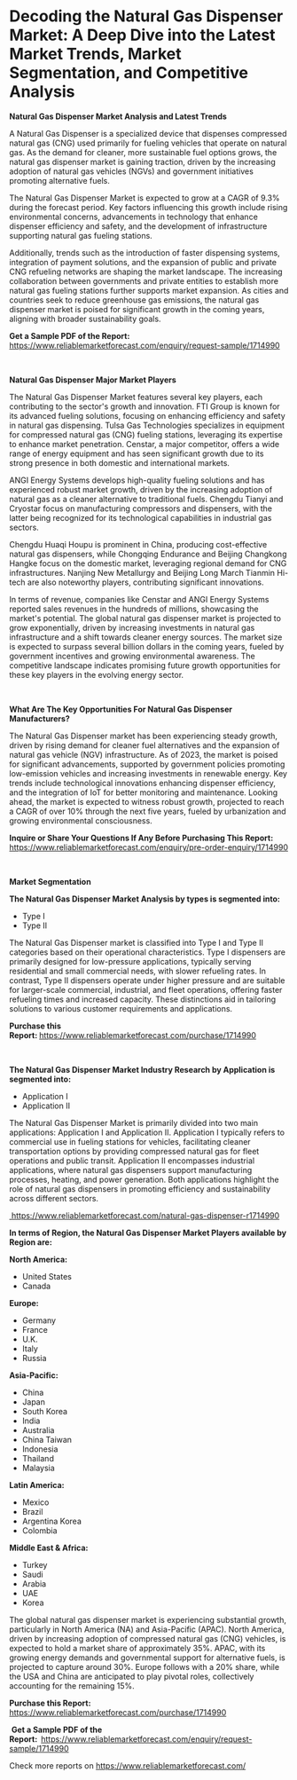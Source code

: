 <p><h1>Decoding the Natural Gas Dispenser Market: A Deep Dive into the Latest Market Trends, Market Segmentation, and Competitive Analysis</h1></p><p><strong>Natural Gas Dispenser Market Analysis and Latest Trends</strong></p>
<p><p>A Natural Gas Dispenser is a specialized device that dispenses compressed natural gas (CNG) used primarily for fueling vehicles that operate on natural gas. As the demand for cleaner, more sustainable fuel options grows, the natural gas dispenser market is gaining traction, driven by the increasing adoption of natural gas vehicles (NGVs) and government initiatives promoting alternative fuels. </p><p>The Natural Gas Dispenser Market is expected to grow at a CAGR of 9.3% during the forecast period. Key factors influencing this growth include rising environmental concerns, advancements in technology that enhance dispenser efficiency and safety, and the development of infrastructure supporting natural gas fueling stations. </p><p>Additionally, trends such as the introduction of faster dispensing systems, integration of payment solutions, and the expansion of public and private CNG refueling networks are shaping the market landscape. The increasing collaboration between governments and private entities to establish more natural gas fueling stations further supports market expansion. As cities and countries seek to reduce greenhouse gas emissions, the natural gas dispenser market is poised for significant growth in the coming years, aligning with broader sustainability goals.</p></p>
<p><strong>Get a Sample PDF of the Report:&nbsp;</strong> <a href="https://www.reliablemarketforecast.com/enquiry/request-sample/1714990?utm_campaign=1169&utm_medium=2&utm_source=Github&utm_content=ia&utm_term=11012025&utm_id=natural-gas-dispenser">https://www.reliablemarketforecast.com/enquiry/request-sample/1714990</a></p>
<p>&nbsp;</p>
<p><strong>Natural Gas Dispenser Major Market Players</strong></p>
<p><p>The Natural Gas Dispenser Market features several key players, each contributing to the sector's growth and innovation. FTI Group is known for its advanced fueling solutions, focusing on enhancing efficiency and safety in natural gas dispensing. Tulsa Gas Technologies specializes in equipment for compressed natural gas (CNG) fueling stations, leveraging its expertise to enhance market penetration. Censtar, a major competitor, offers a wide range of energy equipment and has seen significant growth due to its strong presence in both domestic and international markets.</p><p>ANGI Energy Systems develops high-quality fueling solutions and has experienced robust market growth, driven by the increasing adoption of natural gas as a cleaner alternative to traditional fuels. Chengdu Tianyi and Cryostar focus on manufacturing compressors and dispensers, with the latter being recognized for its technological capabilities in industrial gas sectors.</p><p>Chengdu Huaqi Houpu is prominent in China, producing cost-effective natural gas dispensers, while Chongqing Endurance and Beijing Changkong Hangke focus on the domestic market, leveraging regional demand for CNG infrastructures. Nanjing New Metallurgy and Beijing Long March Tianmin Hi-tech are also noteworthy players, contributing significant innovations.</p><p>In terms of revenue, companies like Censtar and ANGI Energy Systems reported sales revenues in the hundreds of millions, showcasing the market's potential. The global natural gas dispenser market is projected to grow exponentially, driven by increasing investments in natural gas infrastructure and a shift towards cleaner energy sources. The market size is expected to surpass several billion dollars in the coming years, fueled by government incentives and growing environmental awareness. The competitive landscape indicates promising future growth opportunities for these key players in the evolving energy sector.</p></p>
<p>&nbsp;</p>
<p><strong>What Are The Key Opportunities For Natural Gas Dispenser Manufacturers?</strong></p>
<p><p>The Natural Gas Dispenser market has been experiencing steady growth, driven by rising demand for cleaner fuel alternatives and the expansion of natural gas vehicle (NGV) infrastructure. As of 2023, the market is poised for significant advancements, supported by government policies promoting low-emission vehicles and increasing investments in renewable energy. Key trends include technological innovations enhancing dispenser efficiency, and the integration of IoT for better monitoring and maintenance. Looking ahead, the market is expected to witness robust growth, projected to reach a CAGR of over 10% through the next five years, fueled by urbanization and growing environmental consciousness.</p></p>
<p><strong>Inquire or Share Your Questions If Any Before Purchasing This Report:</strong> <a href="https://www.reliablemarketforecast.com/enquiry/pre-order-enquiry/1714990?utm_campaign=1169&utm_medium=2&utm_source=Github&utm_content=ia&utm_term=11012025&utm_id=natural-gas-dispenser">https://www.reliablemarketforecast.com/enquiry/pre-order-enquiry/1714990</a></p>
<p>&nbsp;</p>
<p><strong>Market Segmentation</strong></p>
<p><strong>The Natural Gas Dispenser Market Analysis by types is segmented into:</strong></p>
<p><ul><li>Type I</li><li>Type II</li></ul></p>
<p><p>The Natural Gas Dispenser market is classified into Type I and Type II categories based on their operational characteristics. Type I dispensers are primarily designed for low-pressure applications, typically serving residential and small commercial needs, with slower refueling rates. In contrast, Type II dispensers operate under higher pressure and are suitable for larger-scale commercial, industrial, and fleet operations, offering faster refueling times and increased capacity. These distinctions aid in tailoring solutions to various customer requirements and applications.</p></p>
<p><strong>Purchase this Report:&nbsp;</strong><a href="https://www.reliablemarketforecast.com/purchase/1714990?utm_campaign=1169&utm_medium=2&utm_source=Github&utm_content=ia&utm_term=11012025&utm_id=natural-gas-dispenser">https://www.reliablemarketforecast.com/purchase/1714990</a></p>
<p>&nbsp;</p>
<p><strong>The Natural Gas Dispenser Market Industry Research by Application is segmented into:</strong></p>
<p><ul><li>Application I</li><li>Application II</li></ul></p>
<p><p>The Natural Gas Dispenser Market is primarily divided into two main applications: Application I and Application II. Application I typically refers to commercial use in fueling stations for vehicles, facilitating cleaner transportation options by providing compressed natural gas for fleet operations and public transit. Application II encompasses industrial applications, where natural gas dispensers support manufacturing processes, heating, and power generation. Both applications highlight the role of natural gas dispensers in promoting efficiency and sustainability across different sectors.</p></p>
<p><a href="https://www.reliablemarketforecast.com/natural-gas-dispenser-r1714990?utm_campaign=1169&utm_medium=2&utm_source=Github&utm_content=ia&utm_term=11012025&utm_id=natural-gas-dispenser">&nbsp;https://www.reliablemarketforecast.com/natural-gas-dispenser-r1714990</a></p>
<p><strong>In terms of Region, the Natural Gas Dispenser Market Players available by Region are:</strong></p>
<p>
    <p> <strong> North America: </strong>
        <ul>
            <li>United States</li>
            <li>Canada</li>
        </ul>
        </p> 
    <p> <strong> Europe: </strong>
        <ul>
            <li>Germany</li>
            <li>France</li>
            <li>U.K.</li>
            <li>Italy</li>
            <li>Russia</li>
        </ul>
        </p> 
    <p> <strong> Asia-Pacific: </strong>
        <ul>
            <li>China</li>
            <li>Japan</li>
            <li>South Korea</li>
            <li>India</li>
            <li>Australia</li>
            <li>China Taiwan</li>
            <li>Indonesia</li>
            <li>Thailand</li>
            <li>Malaysia</li>
        </ul>
        </p> 
    <p> <strong> Latin America: </strong>
        <ul>
            <li>Mexico</li>
            <li>Brazil</li>
            <li>Argentina Korea</li>
            <li>Colombia</li>
        </ul>
        </p> 
    <p> <strong> Middle East & Africa: </strong>
        <ul>
            <li>Turkey</li>
            <li>Saudi</li>
            <li>Arabia</li>
            <li>UAE</li>
            <li>Korea</li>
        </ul>
    </p>
    </p>
<p><p>The global natural gas dispenser market is experiencing substantial growth, particularly in North America (NA) and Asia-Pacific (APAC). North America, driven by increasing adoption of compressed natural gas (CNG) vehicles, is expected to hold a market share of approximately 35%. APAC, with its growing energy demands and governmental support for alternative fuels, is projected to capture around 30%. Europe follows with a 20% share, while the USA and China are anticipated to play pivotal roles, collectively accounting for the remaining 15%.</p></p>
<p><strong>Purchase this Report: </strong><a href="https://www.reliablemarketforecast.com/purchase/1714990?utm_campaign=1169&utm_medium=2&utm_source=Github&utm_content=ia&utm_term=11012025&utm_id=natural-gas-dispenser">https://www.reliablemarketforecast.com/purchase/1714990</a></p>
<p>&nbsp;<strong>Get a Sample PDF of the Report:&nbsp;&nbsp;</strong><a href="https://www.reliablemarketforecast.com/enquiry/request-sample/1714990?utm_campaign=1169&utm_medium=2&utm_source=Github&utm_content=ia&utm_term=11012025&utm_id=natural-gas-dispenser">https://www.reliablemarketforecast.com/enquiry/request-sample/1714990</a></p>
<p><strong></strong></p>
<p>Check more reports on <a href="https://www.reliablemarketforecast.com/?utm_campaign=1169&utm_medium=2&utm_source=Github&utm_content=ia&utm_term=11012025&utm_id=natural-gas-dispenser">https://www.reliablemarketforecast.com/</a></p>
